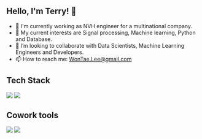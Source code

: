 ## Hello, I'm Terry! 👋

<!--
**wontaeleeterry/wontaeleeterry** is a ✨ _special_ ✨ repository because its `README.md` (this file) appears on your GitHub profile.
Here are some ideas to get you started:
-->
- 🔭 I'm currently working as NVH engineer for a multinational company.
- 🌱 My current interests are Signal processing, Machine learning, Python and Database. 
- 👯 I’m looking to collaborate with Data Scientists, Machine Learning Engineers and Developers.
- 📫 How to reach me: WonTae.Lee@gmail.com
  
## Tech Stack

<div>
<img src="https://img.shields.io/badge/MySQL-4479A1?style=for-the-badge&logo=MySQL&logoColor=blue">
<img src="https://img.shields.io/badge/python-3776AB?style=for-the-badge&logo=python&logoColor=green">
</br></div>

## Cowork tools

<div>
<img src="https://img.shields.io/badge/Github-181717?style=for-the-badge&logo=Slack&logoColor=white"/>
<img src="https://img.shields.io/badge/Notion-000000?style=for-the-badge&logo=Notion&logoColor=white"/>
<br/>
<br/>
</div>
</div>
